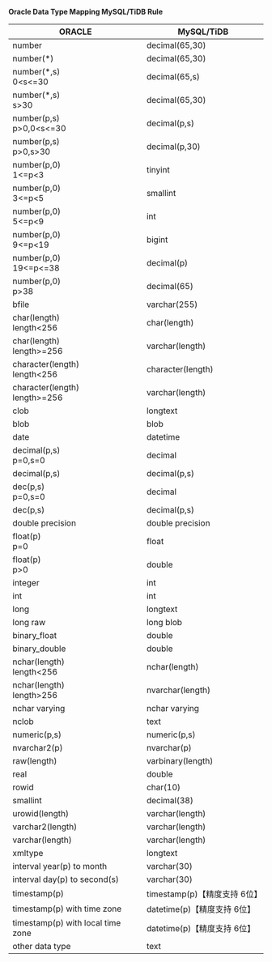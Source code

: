 <b>Oracle Data Type Mapping MySQL/TiDB Rule</b>

| ORACLE                             | MySQL/TiDB            |
|------------------------------------|-----------------------|
| number                             | decimal(65,30)        |
| number(*)                          | decimal(65,30)        |
| number(*,s)<br />0<s<=30           | decimal(65,s)         |
| number(*,s)<br />s>30              | decimal(65,30)        |
| number(p,s)<br />p>0,0<s<=30       | decimal(p,s)          |
| number(p,s)<br />p>0,s>30          | decimal(p,30)         |
| number(p,0)<br />1<=p<3            | tinyint               |
| number(p,0)<br />3<=p<5            | smallint              |
| number(p,0)<br />5<=p<9            | int                   |
| number(p,0)<br />9<=p<19           | bigint                |
| number(p,0)<br />19<=p<=38         | decimal(p)            |
| number(p,0)<br />p>38              | decimal(65)           |
| bfile                              | varchar(255)          |
| char(length)<br />length<256       | char(length)          |
| char(length)<br />length>=256      | varchar(length)       |
| character(length)<br />length<256  | character(length)     |
| character(length)<br />length>=256 | varchar(length)       |
| clob                               | longtext              |
| blob                               | blob                  |
| date                               | datetime              |
| decimal(p,s)<br />p=0,s=0          | decimal               |
| decimal(p,s)                       | decimal(p,s)          |
| dec(p,s)<br />p=0,s=0              | decimal               |
| dec(p,s)                           | decimal(p,s)          |
| double precision                   | double precision      |
| float(p)<br />p=0                  | float                 |
| float(p)<br />p>0                  | double                |
| integer                            | int                   |
| int                                | int                   |
| long                               | longtext              |
| long raw                           | long blob             |
| binary_float                       | double                |
| binary_double                      | double                |
| nchar(length)<br />length<256      | nchar(length)         |
| nchar(length)<br />length>256      | nvarchar(length)      |
| nchar varying                      | nchar varying         |
| nclob                              | text                  |
| numeric(p,s)                       | numeric(p,s)          |
| nvarchar2(p)                       | nvarchar(p)           |
| raw(length)                        | varbinary(length)     |
| real                               | double                |
| rowid                              | char(10)              |
| smallint                           | decimal(38)           |
| urowid(length)                     | varchar(length)       |
| varchar2(length)                   | varchar(length)       |
| varchar(length)                    | varchar(length)       |
| xmltype                            | longtext              |
| interval year(p) to month          | varchar(30)           |
| interval day(p) to second(s)       | varchar(30)           |
| timestamp(p)                       | timestamp(p)【精度支持 6位】 |
| timestamp(p) with time zone        | datetime(p)【精度支持 6位】  |
| timestamp(p) with local time zone  | datetime(p)【精度支持 6位】  |
| other data type                    | text                  |